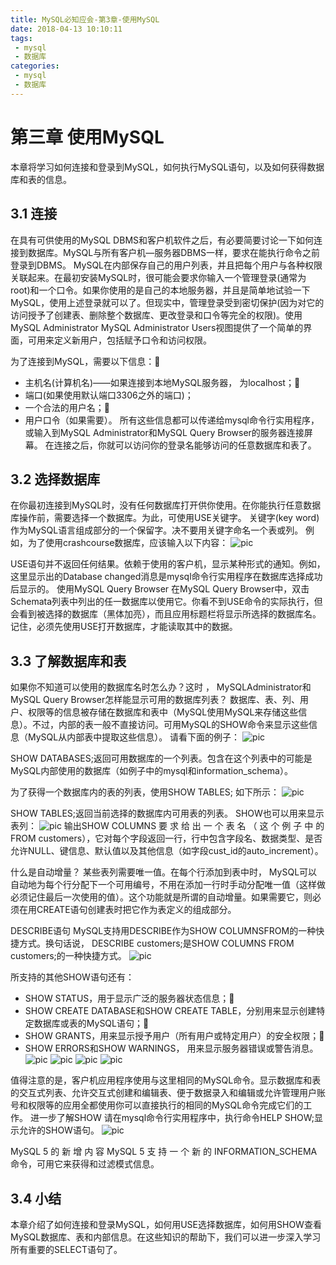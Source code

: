 ```yaml
---
title: MySQL必知应会-第3章-使用MySQL
date: 2018-04-13 10:10:11
tags:
 - mysql
 - 数据库
categories:
 - mysql
 - 数据库
---
```


# 第三章 使用MySQL
本章将学习如何连接和登录到MySQL，如何执行MySQL语句，以及如何获得数据库和表的信息。

## 3.1 连接
在具有可供使用的MySQL DBMS和客户机软件之后，有必要简要讨论一下如何连接到数据库。MySQL与所有客户机—服务器DBMS一样，要求在能执行命令之前登录到DBMS。
MySQL在内部保存自己的用户列表，并且把每个用户与各种权限关联起来。在最初安装MySQL时，很可能会要求你输入一个管理登录(通常为root)和一个口令。如果你使用的是自己的本地服务器，并且是简单地试验一下MySQL，使用上述登录就可以了。但现实中，管理登录受到密切保护(因为对它的访问授予了创建表、删除整个数据库、更改登录和口令等完全的权限)。使用MySQL Administrator MySQL Administrator Users视图提供了一个简单的界面，可用来定义新用户，包括赋予口令和访问权限。

为了连接到MySQL，需要以下信息： 
- 主机名(计算机名)——如果连接到本地MySQL服务器， 为localhost； 
- 端口(如果使用默认端口3306之外的端口)；
- 一个合法的用户名； 
- 用户口令（如果需要）。
所有这些信息都可以传递给mysql命令行实用程序，或输入到MySQL Administrator和MySQL Query Browser的服务器连接屏幕。
在连接之后，你就可以访问你的登录名能够访问的任意数据库和表了。

## 3.2 选择数据库
在你最初连接到MySQL时，没有任何数据库打开供你使用。在你能执行任意数据库操作前，需要选择一个数据库。为此，可使用USE关键字。
关键字(key word) 作为MySQL语言组成部分的一个保留字。决不要用关键字命名一个表或列。
例如，为了使用crashcourse数据库，应该输入以下内容：
![pic](MySQL必知应会-第3章-使用MySQL/CAPTURE_2018413_101651.jpg)

USE语句并不返回任何结果。依赖于使用的客户机，显示某种形式的通知。例如，这里显示出的Database changed消息是mysql命令行实用程序在数据库选择成功后显示的。
使用MySQL Query Browser 在MySQL Query Browser中，双击Schemata列表中列出的任一数据库以使用它。你看不到USE命令的实际执行，但会看到被选择的数据库（黑体加亮），而且应用标题栏将显示所选择的数据库名。记住，必须先使用USE打开数据库，才能读取其中的数据。

## 3.3 了解数据库和表
如果你不知道可以使用的数据库名时怎么办？这时 ， MySQLAdministrator和MySQL Query Browser怎样能显示可用的数据库列表？
数据库、表、列、用户、权限等的信息被存储在数据库和表中（MySQL使用MySQL来存储这些信息）。不过，内部的表一般不直接访问。可用MySQL的SHOW命令来显示这些信息（MySQL从内部表中提取这些信息）。
请看下面的例子：
![pic](MySQL必知应会-第3章-使用MySQL/CAPTURE_2018413_101927.jpg)

SHOW DATABASES;返回可用数据库的一个列表。包含在这个列表中的可能是MySQL内部使用的数据库（如例子中的mysql和information_schema）。

为了获得一个数据库内的表的列表，使用SHOW TABLES; 如下所示：
![pic](MySQL必知应会-第3章-使用MySQL/CAPTURE_2018413_102138.jpg)

SHOW TABLES;返回当前选择的数据库内可用表的列表。
SHOW也可以用来显示表列：
![pic](MySQL必知应会-第3章-使用MySQL/CAPTURE_2018413_102402.jpg)
输出SHOW COLUMNS 要 求 给 出 一 个 表 名 （ 这 个 例 子 中 的 FROM customers），它对每个字段返回一行，行中包含字段名、数据类型、是否允许NULL、键信息、默认值以及其他信息（如字段cust_id的auto_increment）。


什么是自动增量？ 某些表列需要唯一值。在每个行添加到表中时， MySQL可以自动地为每个行分配下一个可用编号，不用在添加一行时手动分配唯一值（这样做必须记住最后一次使用的值）。这个功能就是所谓的自动增量。如果需要它，则必须在用CREATE语句创建表时把它作为表定义的组成部分。

DESCRIBE语句 MySQL支持用DESCRIBE作为SHOW COLUMNSFROM的一种快捷方式。换句话说， DESCRIBE customers;是SHOW COLUMNS FROM customers;的一种快捷方式。
![pic](MySQL必知应会-第3章-使用MySQL/CAPTURE_2018413_102634.jpg)

所支持的其他SHOW语句还有：
- SHOW STATUS，用于显示广泛的服务器状态信息； 
- SHOW CREATE DATABASE和SHOW CREATE TABLE，分别用来显示创建特定数据库或表的MySQL语句； 
- SHOW GRANTS，用来显示授予用户（所有用户或特定用户）的安全权限； 
- SHOW ERRORS和SHOW WARNINGS， 用来显示服务器错误或警告消息。
![pic](MySQL必知应会-第3章-使用MySQL/CAPTURE_2018413_102902.jpg)
![pic](MySQL必知应会-第3章-使用MySQL/CAPTURE_2018413_102841.jpg)
![pic](MySQL必知应会-第3章-使用MySQL/CAPTURE_2018413_103038.jpg)
![pic](MySQL必知应会-第3章-使用MySQL/CAPTURE_2018413_103101.jpg)

值得注意的是，客户机应用程序使用与这里相同的MySQL命令。显示数据库和表的交互式列表、允许交互式创建和编辑表、便于数据录入和编辑或允许管理用户账号和权限等的应用全都使用你可以直接执行的相同的MySQL命令完成它们的工作。
进一步了解SHOW 请在mysql命令行实用程序中，执行命令HELP SHOW;显示允许的SHOW语句。
![pic](MySQL必知应会-第3章-使用MySQL/CAPTURE_2018413_103251.jpg)

MySQL 5 的 新 增 内 容 MySQL 5 支 持 一 个 新 的 INFORMATION_SCHEMA命令，可用它来获得和过滤模式信息。

## 3.4 小结
本章介绍了如何连接和登录MySQL，如何用USE选择数据库，如何用SHOW查看MySQL数据库、表和内部信息。在这些知识的帮助下，我们可以进一步深入学习所有重要的SELECT语句了。 

